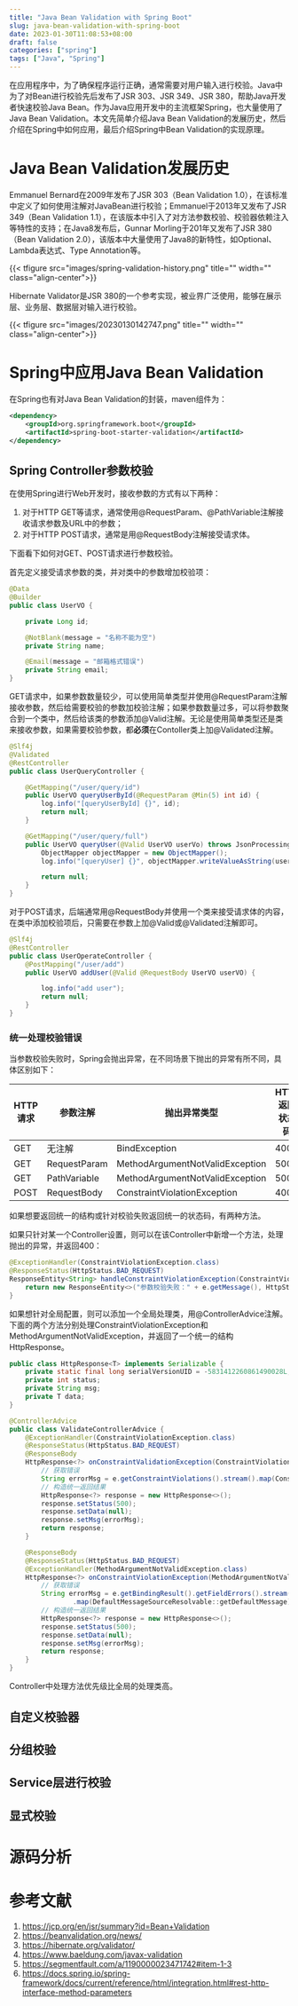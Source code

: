 ```yaml
---
title: "Java Bean Validation with Spring Boot"
slug: java-bean-validation-with-spring-boot
date: 2023-01-30T11:08:53+08:00
draft: false
categories: ["spring"]
tags: ["Java", "Spring"]
---
```


在应用程序中，为了确保程序运行正确，通常需要对用户输入进行校验。Java中为了对Bean进行校验先后发布了JSR 303、JSR 349、JSR 380，帮助Java开发者快速校验Java Bean。作为Java应用开发中的主流框架Spring，也大量使用了Java Bean Validation。本文先简单介绍Java Bean Validation的发展历史，然后介绍在Spring中如何应用，最后介绍Spring中Bean Validation的实现原理。

<!--more-->

# Java Bean Validation发展历史

Emmanuel Bernard在2009年发布了JSR 303（Bean Validation 1.0），在该标准中定义了如何使用注解对JavaBean进行校验；Emmanuel于2013年又发布了JSR 349（Bean Validation 1.1），在该版本中引入了对方法参数校验、校验器依赖注入等特性的支持；在Java8发布后，Gunnar Morling于201年又发布了JSR 380（Bean Validation 2.0），该版本中大量使用了Java8的新特性，如Optional、Lambda表达式、Type Annotation等。

{{< tfigure src="images/spring-validation-history.png" title="" width="" class="align-center">}}

Hibernate Validator是JSR 380的一个参考实现，被业界广泛使用，能够在展示层、业务层、数据层对输入进行校验。

{{< tfigure src="images/20230130142747.png" title="" width="" class="align-center">}}

# Spring中应用Java Bean Validation

在Spring也有对Java Bean Validation的封装，maven组件为：

```xml
<dependency>
    <groupId>org.springframework.boot</groupId>
    <artifactId>spring-boot-starter-validation</artifactId>
</dependency>
```

## Spring Controller参数校验

在使用Spring进行Web开发时，接收参数的方式有以下两种：

1. 对于HTTP GET等请求，通常使用@RequestParam、@PathVariable注解接收请求参数及URL中的参数；
2. 对于HTTP POST请求，通常是用@RequestBody注解接受请求体。

下面看下如何对GET、POST请求进行参数校验。

首先定义接受请求参数的类，并对类中的参数增加校验项：

```java
@Data
@Builder
public class UserVO {

    private Long id;

    @NotBlank(message = "名称不能为空")
    private String name;

    @Email(message = "邮箱格式错误")
    private String email;
}
```

GET请求中，如果参数数量较少，可以使用简单类型并使用@RequestParam注解接收参数，然后给需要校验的参数加校验注解；如果参数数量过多，可以将参数聚合到一个类中，然后给该类的参数添加@Valid注解。无论是使用简单类型还是类来接收参数，如果需要校验参数，都**必须**在Contoller类上加@Validated注解。

```java
@Slf4j
@Validated
@RestController
public class UserQueryController {

    @GetMapping("/user/query/id")
    public UserVO queryUserById(@RequestParam @Min(5) int id) {
        log.info("[queryUserById] {}", id);
        return null;
    }

    @GetMapping("/user/query/full")
    public UserVO queryUser(@Valid UserVO userVo) throws JsonProcessingException {
        ObjectMapper objectMapper = new ObjectMapper();
        log.info("[queryUser] {}", objectMapper.writeValueAsString(userVo));

        return null;
    }
}
```

对于POST请求，后端通常用@RequestBody并使用一个类来接受请求体的内容，在类中添加校验项后，只需要在参数上加@Valid或@Validated注解即可。

```java
@Slf4j
@RestController
public class UserOperateController {
    @PostMapping("/user/add")
    public UserVO addUser(@Valid @RequestBody UserVO userVO) {

        log.info("add user");
        return null;
    }
}
```

### 统一处理校验错误

当参数校验失败时，Spring会抛出异常，在不同场景下抛出的异常有所不同，具体区别如下：

| HTTP请求 | 参数注解     | 抛出异常类型                    | HTTP 返回状态码 |
| -------- | ------------ | ------------------------------- | --------------- |
| GET      | 无注解       | BindException                   | 400             |
| GET      | RequestParam | MethodArgumentNotValidException | 500             |
| GET      | PathVariable | MethodArgumentNotValidException | 500             |
| POST     | RequestBody  | ConstraintViolationException    | 400             |

如果想要返回统一的结构或针对校验失败返回统一的状态码，有两种方法。

如果只针对某一个Controller设置，则可以在该Controller中新增一个方法，处理抛出的异常，并返回400：

```java
@ExceptionHandler(ConstraintViolationException.class)
@ResponseStatus(HttpStatus.BAD_REQUEST)
ResponseEntity<String> handleConstraintViolationException(ConstraintViolationException e) {
    return new ResponseEntity<>("参数校验失败：" + e.getMessage(), HttpStatus.BAD_REQUEST);
}
```

如果想针对全局配置，则可以添加一个全局处理类，用@ControllerAdvice注解。下面的两个方法分别处理ConstraintViolationException和MethodArgumentNotValidException，并返回了一个统一的结构HttpResponse。

```java
public class HttpResponse<T> implements Serializable {
    private static final long serialVersionUID = -5831412260861490028L;
    private int status;
    private String msg;
    private T data;
}
```

```java
@ControllerAdvice
public class ValidateControllerAdvice {
    @ExceptionHandler(ConstraintViolationException.class)
    @ResponseStatus(HttpStatus.BAD_REQUEST)
    @ResponseBody
    HttpResponse<?> onConstraintValidationException(ConstraintViolationException e) {
        // 获取错误
        String errorMsg = e.getConstraintViolations().stream().map(ConstraintViolation::getMessage).collect(Collectors.joining(" "));
        // 构造统一返回结果
        HttpResponse<?> response = new HttpResponse<>();
        response.setStatus(500);
        response.setData(null);
        response.setMsg(errorMsg);
        return response;
    }

    @ResponseBody
    @ResponseStatus(HttpStatus.BAD_REQUEST)
    @ExceptionHandler(MethodArgumentNotValidException.class)
    HttpResponse<?> onConstraintViolationException(MethodArgumentNotValidException e) {
        // 获取错误
        String errorMsg = e.getBindingResult().getFieldErrors().stream()
                .map(DefaultMessageSourceResolvable::getDefaultMessage).collect(Collectors.joining(" "));
        // 构造统一返回结果
        HttpResponse<?> response = new HttpResponse<>();
        response.setStatus(500);
        response.setData(null);
        response.setMsg(errorMsg);
        return response;
    }
}
```

Controller中处理方法优先级比全局的处理类高。

## 自定义校验器

## 分组校验

## Service层进行校验

## 显式校验



# 源码分析

# 参考文献

1. https://jcp.org/en/jsr/summary?id=Bean+Validation
2. https://beanvalidation.org/news/
3. https://hibernate.org/validator/
4. https://www.baeldung.com/javax-validation
5. https://segmentfault.com/a/1190000023471742#item-1-3
6. https://docs.spring.io/spring-framework/docs/current/reference/html/integration.html#rest-http-interface-method-parameters
